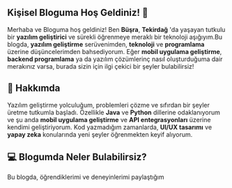 ## Kişisel Bloguma Hoş Geldiniz! 👋 

Merhaba ve Bloguma hoş geldiniz! Ben **Büşra**, **Tekirdağ** 'da yaşayan tutkulu bir **yazılım geliştirici** ve sürekli öğrenmeye meraklı bir teknoloji aşığıyım.Bu blogda, **yazılım geliştirme** serüvenimden, **teknoloji** ve **programlama** üzerine düşüncelerimden bahsediyorum. Eğer **mobil uygulama geliştirme**, **backend programlama** ya da yazılım çözümlerinç nasıl oluşturduğuma dair merakınız varsa, burada sizin için ilgi çekici bir şeyler bulabilirsiz! 

## 🌟 Hakkımda 
Yazılım geliştirme yolculuğum, problemleri çözme ve sıfırdan bir şeyler üretme tutkumla başladı. Özellikle **Java** ve **Python** dillerine odaklanıyorum ve şu anda **mobil uygulama geliştirme** ve **API entegrasyonları** üzerine kendimi geliştiriyorum. Kod yazmadığım zamanlarda, **UI/UX tasarımı** ve **yapay zeka** konularında yeni şeyler öğrenmekten keyif alıyorum. 

## 💻 Blogumda Neler Bulabilirsiz? 

Bu blogda, öğrendiklerimi ve deneyinlerimi paylaştığım 
